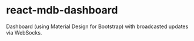# react-mdb-dashboard
Dashboard (using Material Design for Bootstrap) with broadcasted updates via WebSocks.
